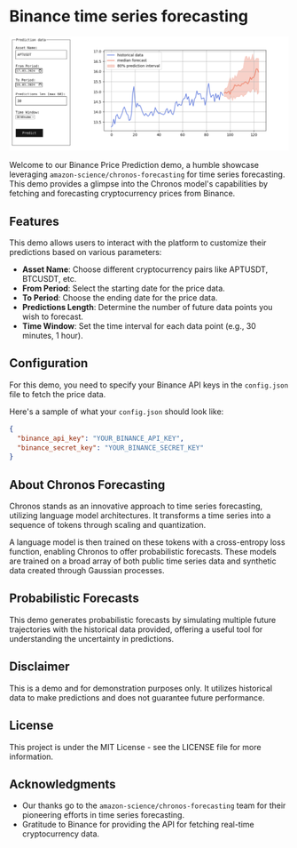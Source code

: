 # Binance time series forecasting
![Cryptocurrency Price Prediction Platform](assets/main.png)

Welcome to our Binance Price Prediction demo, a humble showcase leveraging `amazon-science/chronos-forecasting` for time series forecasting. This demo provides a glimpse into the Chronos model's capabilities by fetching and forecasting cryptocurrency prices from Binance.

## Features

This demo allows users to interact with the platform to customize their predictions based on various parameters:

- **Asset Name**: Choose different cryptocurrency pairs like APTUSDT, BTCUSDT, etc.
- **From Period**: Select the starting date for the price data.
- **To Period**: Choose the ending date for the price data.
- **Predictions Length**: Determine the number of future data points you wish to forecast.
- **Time Window**: Set the time interval for each data point (e.g., 30 minutes, 1 hour).

## Configuration

For this demo, you need to specify your Binance API keys in the `config.json` file to fetch the price data.

Here's a sample of what your `config.json` should look like:

```json
{
  "binance_api_key": "YOUR_BINANCE_API_KEY",
  "binance_secret_key": "YOUR_BINANCE_SECRET_KEY"
}
```

## About Chronos Forecasting

Chronos stands as an innovative approach to time series forecasting, utilizing language model architectures. It transforms a time series into a sequence of tokens through scaling and quantization.

A language model is then trained on these tokens with a cross-entropy loss function, enabling Chronos to offer probabilistic forecasts. These models are trained on a broad array of both public time series data and synthetic data created through Gaussian processes.

## Probabilistic Forecasts

This demo generates probabilistic forecasts by simulating multiple future trajectories with the historical data provided, offering a useful tool for understanding the uncertainty in predictions.

## Disclaimer

This is a demo and for demonstration purposes only. It utilizes historical data to make predictions and does not guarantee future performance.

## License

This project is under the MIT License - see the LICENSE file for more information.

## Acknowledgments

- Our thanks go to the `amazon-science/chronos-forecasting` team for their pioneering efforts in time series forecasting.
- Gratitude to Binance for providing the API for fetching real-time cryptocurrency data.
